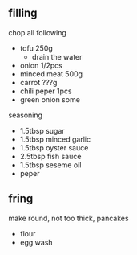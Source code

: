 ## filling
chop all following
- tofu 250g
  - drain the water
- onion 1/2pcs
- minced meat 500g
- carrot ???g
- chili peper 1pcs
- green onion some

seasoning
- 1.5tbsp sugar
- 1.5tbsp minced garlic
- 1.5tbsp oyster sauce
- 2.5tbsp fish sauce
- 1.5tbsp seseme oil
- peper

## fring
make round, not too thick, pancakes
- flour
- egg wash
